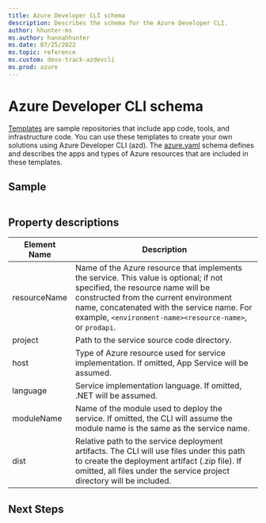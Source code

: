 ```yaml
---
title: Azure Developer CLI schema
description: Describes the schema for the Azure Developer CLI.
author: hhunter-ms
ms.author: hannahhunter
ms.date: 07/25/2022
ms.topic: reference
ms.custom: devx-track-azdevcli
ms.prod: azure
---
```


# Azure Developer CLI schema

[Templates](./overview.md#azure-developer-cli-templates) are sample repositories that include app code, tools, and infrastructure code. You can use these templates to create your own solutions using Azure Developer CLI (azd). The [azure.yaml](https://github.com/Azure/azure-dev/blob/main/schemas/v1.0/azure.yaml.json/) schema defines and describes the apps and types of Azure resources that are included in these templates.

## Sample

```json

```

## Property descriptions

| Element Name | Description |
| --- | --- |
| resourceName | Name of the Azure resource that implements the service. This value is optional; if not specified, the resource name will be constructed from the current environment name, concatenated with the service name. For example, `<environment-name><resource-name>`, or `prodapi`. |
| project | Path to the service source code directory. |
| host | Type of Azure resource used for service implementation. If omitted, App Service will be assumed. |
| language | Service implementation language. If omitted, .NET will be assumed. |
| moduleName | Name of the module used to deploy the service. If omitted, the CLI will assume the module name is the same as the service name. |
| dist | Relative path to the service deployment artifacts. The CLI will use files under this path to create the deployment artifact (.zip file). If omitted, all files under the service project directory will be included. |

## Next Steps